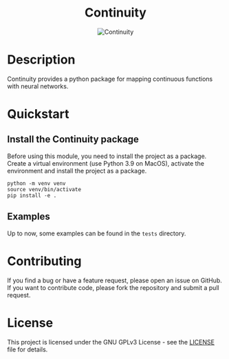 <div align="center">

# Continuity

<img alt="Continuity" src="
https://raw.githubusercontent.com/aai-institute/Continuity/main/docs/docs/source/_static/logo.png">

</div>

# Description
Continuity provides a python package for mapping continuous functions with
neural networks.

# Quickstart

## Install the Continuity package
Before using this module, you need to install the project as a package.
Create a virtual environment (use Python 3.9 on MacOS), activate the environment
and install the project as a package.
```
python -m venv venv
source venv/bin/activate
pip install -e .
```

## Examples
Up to now, some examples can be found in the `tests` directory.

# Contributing
If you find a bug or have a feature request, please open an issue on GitHub. If
you want to contribute code, please fork the repository and submit a pull
request.

# License
This project is licensed under the GNU GPLv3 License - see the
[LICENSE](LICENSE) file for details.
